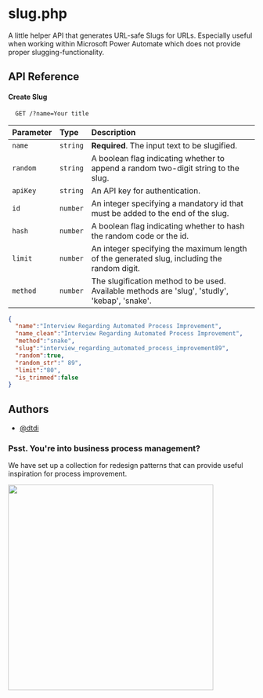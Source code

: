 
# slug.php

A little helper API that generates URL-safe Slugs for URLs. Especially useful when working within Microsoft Power Automate which does not provide proper slugging-functionality. 

## API Reference

#### Create Slug

```http
  GET /?name=Your title
```

| Parameter | Type     | Description                |
| :-------- | :------- | :------------------------- |
| `name`   | `string` | **Required**. The input text to be slugified. |
| `random`   | `string` | A boolean flag indicating whether to append a random two-digit string to the slug. |
| `apiKey` | `string` | An API key for authentication. |
| `id` | `number` | An integer specifying a mandatory id that must be added to the end of the slug. |
| `hash` | `number` | A boolean flag indicating whether to hash the random code or the id. |
| `limit` | `number` | An integer specifying the maximum length of the generated slug, including the random digit. |
| `method` | `number` | The slugification method to be used. Available methods are 'slug', 'studly', 'kebap', 'snake'. |


```json
{
  "name":"Interview Regarding Automated Process Improvement",
  "name_clean":"Interview Regarding Automated Process Improvement",
  "method":"snake",
  "slug":"interview_regarding_automated_process_improvement89",
  "random":true,
  "random_str":" 89",
  "limit":"80",
  "is_trimmed":false
}
```

## Authors

- [@dtdi](https://www.github.com/dtdi)


### Psst. You're into business process management? 

We have set up a collection for redesign patterns that can provide useful inspiration for process improvement. 

[<img src="https://dtdi.de/ads/slug.png" width="419px" />](https://dtdi.de/i.php?repo=slug)
